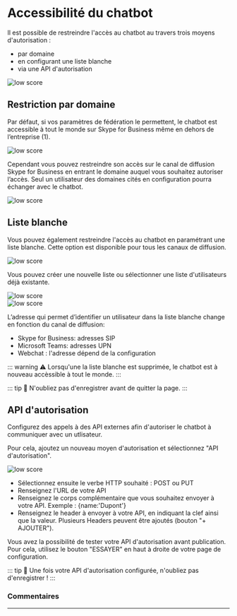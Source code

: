 # Accessibilité du chatbot


Il est possible de restreindre l'accès au chatbot au travers trois moyens d'autorisation :

* par domaine
* en configurant une liste blanche
* via une API d'autorisation

<div class="image_center">
  <img :src="$withBase('/assets/img/fr/parametres/chatbot1.png')" alt="low score">
</div>



## Restriction par domaine

Par défaut, si vos paramètres de fédération le permettent, le chatbot est accessible à tout le monde sur Skype for Business même en dehors de l’entreprise (1).

<div class="image_center">
  <img :src="$withBase('/assets/img/fr/parametres/chatbot2.png')" alt="low score">
</div>



Cependant vous pouvez restreindre son accès sur le canal de diffusion Skype for Business en entrant le domaine auquel vous souhaitez autoriser l’accès. Seul un utilisateur des domaines cités en configuration pourra échanger avec le chatbot.

<div class="image_center">
  <img :src="$withBase('/assets/img/fr/parametres/chatbot3.png')" alt="low score">
</div>



## Liste blanche

Vous pouvez également restreindre l'accès au chatbot en paramétrant une liste blanche. Cette option est disponible pour tous les canaux de diffusion.

<div class="image_center">
  <img :src="$withBase('/assets/img/fr/parametres/chatbot4.png')" alt="low score">
</div>


Vous pouvez créer une nouvelle liste ou sélectionner une liste d'utilisateurs déjà existante.

<div class="image_center">
  <img :src="$withBase('/assets/img/fr/parametres/chatbot5.png')" alt="low score">
</div>

<div class="image_center">
  <img :src="$withBase('/assets/img/fr/parametres/chatbot7.png')" alt="low score">
</div>

L’adresse qui permet d’identifier un utilisateur dans la liste blanche change en fonction du canal de diffusion:

* Skype for Business: adresses SIP
* Microsoft Teams: adresses UPN
* Webchat : l'adresse dépend de la configuration

::: warning ⚠️
Lorsqu'une la liste blanche est supprimée, le chatbot est à nouveau accèssible à tout le monde.
:::

::: tip 💾
N'oubliez pas d'enregistrer avant de quitter la page.
:::

## API d'autorisation


Configurez des appels à des API externes afin d'autoriser le chatbot à communiquer avec un utlisateur.

Pour cela, ajoutez un nouveau moyen d'autorisation et sélectionnez "API d'autorisation".

<div class="image_center">
  <img :src="$withBase('/assets/img/fr/parametres/chatbot6.png')" alt="low score">
</div>




* Sélectionnez ensuite le verbe HTTP souhaité : POST ou PUT
* Renseignez l'URL de votre API
* Renseignez le corps complémentaire que vous souhaitez envoyer à votre API. Exemple : {name:'Dupont'}
* Renseignez le header à envoyer à votre API, en indiquant la clef ainsi que la valeur. Plusieurs Headers peuvent être ajoutés (bouton "+ AJOUTER").

Vous avez la possibilité de tester votre API d'autorisation avant publication. Pour cela, utilisez le bouton "ESSAYER" en haut à droite de votre page de configuration.

::: tip 💾
Une fois votre API d'autorisation configurée, n'oubliez pas d'enregistrer !
:::



### Commentaires
---
<Commentaire />
